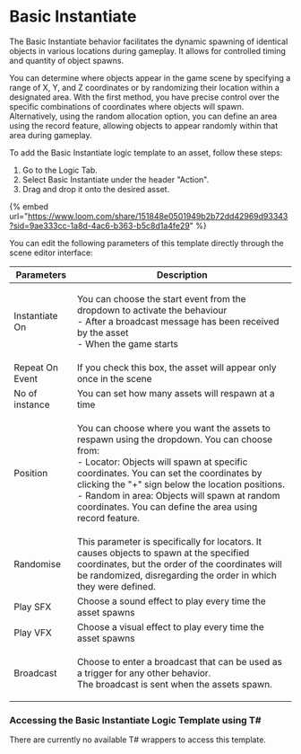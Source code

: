 # Basic Instantiate

The Basic Instantiate behavior facilitates the dynamic spawning of identical objects in various locations during gameplay. It allows for controlled timing and quantity of object spawns.

You can determine where objects appear in the game scene by specifying a range of X, Y, and Z coordinates or by randomizing their location within a designated area. With the first method, you have precise control over the specific combinations of coordinates where objects will spawn. Alternatively, using the random allocation option, you can define an area using the record feature, allowing objects to appear randomly within that area during gameplay.

To add the Basic Instantiate logic template to an asset, follow these steps:

1. Go to the Logic Tab.
2. Select Basic Instantiate under the header "Action".
3. Drag and drop it onto the desired asset.&#x20;

{% embed url="https://www.loom.com/share/151848e0501949b2b72dd42969d93343?sid=9ae333cc-1a8d-4ac6-b363-b5c8d1a4fe29" %}

You can edit the following parameters of this template directly through the scene editor interface:

| Parameters      | Description                                                                                                                                                                                                                                                                                                                                                   |
| --------------- | ------------------------------------------------------------------------------------------------------------------------------------------------------------------------------------------------------------------------------------------------------------------------------------------------------------------------------------------------------------- |
| Instantiate On  | <p>You can choose the start event from the dropdown to activate the behaviour<br>- After a broadcast message has been received by the asset<br>- When the game starts</p>                                                                                                                                                                                     |
| Repeat On Event | If you check this box, the asset will appear only once in the scene                                                                                                                                                                                                                                                                                           |
| No of instance  | You can set how many assets will respawn at a time                                                                                                                                                                                                                                                                                                            |
| Position        | <p>You can choose where you want the assets to respawn using the dropdown. You can choose from:<br>- Locator: Objects will spawn at specific coordinates. You can set the coordinates by clicking the "+" sign below the location positions.<br>- Random in area: Objects will spawn at random coordinates. You can define the area using record feature.</p> |
| Randomise       | This parameter is specifically for locators. It causes objects to spawn at the specified coordinates, but the order of the coordinates will be randomized, disregarding the order in which they were defined.                                                                                                                                                 |
| Play SFX        | Choose a sound effect to play every time the asset spawns                                                                                                                                                                                                                                                                                                     |
| Play VFX        | Choose a visual effect to play every time the asset spawns                                                                                                                                                                                                                                                                                                    |
| Broadcast       | <p>Choose to enter a broadcast that can be used as a trigger for any other behavior. <br>The broadcast is sent when the assets spawn.</p>                                                                                                                                                                                                                     |

### Accessing the Basic Instantiate Logic Template using T\#

There are currently no available T# wrappers to access this template.&#x20;
